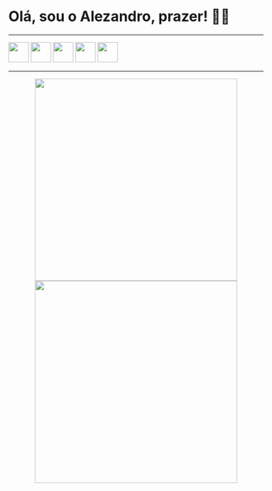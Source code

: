 # Olá, sou o Alezandro, prazer! ✌🏾
---
<div>
    <img width="40" src="https://cdn.jsdelivr.net/gh/devicons/devicon/icons/javascript/javascript-plain.svg">  
    <img width="40" src="https://cdn.jsdelivr.net/gh/devicons/devicon/icons/react/react-original.svg" />     
    <img width="40" src="https://cdn.jsdelivr.net/gh/devicons/devicon/icons/bootstrap/bootstrap-plain.svg" /> 
    <img width="40" src="https://cdn.jsdelivr.net/gh/devicons/devicon/icons/sass/sass-original.svg" />   
    <img width="40" src="https://cdn.jsdelivr.net/gh/devicons/devicon/icons/firebase/firebase-plain.svg" />
</div>

---

<div align="center">
    <img width="400vh" src="https://github-readme-stats.vercel.app/api/top-langs/?username=zandrocr&theme=algolia&hide_border=false&include_all_commits=false&count_private=false&layout=compact"/>
    <img width="400vh" src="https://github-readme-streak-stats.herokuapp.com/?user=zandrocr&theme=algolia&hide_border=false"/>
</div>

